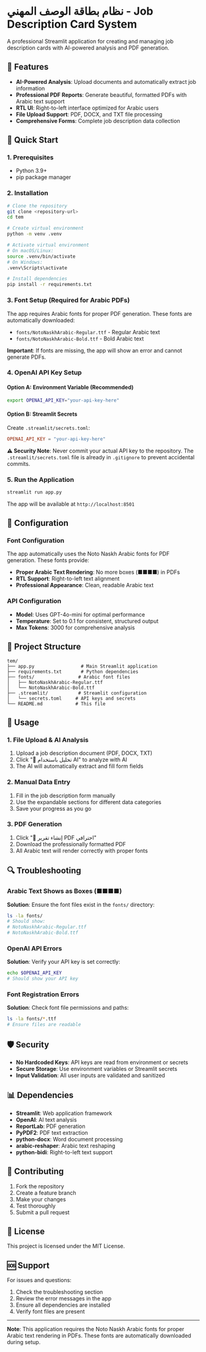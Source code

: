 # نظام بطاقة الوصف المهني - Job Description Card System

A professional Streamlit application for creating and managing job description cards with AI-powered analysis and PDF generation.

## 🌟 Features

- **AI-Powered Analysis**: Upload documents and automatically extract job information
- **Professional PDF Reports**: Generate beautiful, formatted PDFs with Arabic text support
- **RTL UI**: Right-to-left interface optimized for Arabic users
- **File Upload Support**: PDF, DOCX, and TXT file processing
- **Comprehensive Forms**: Complete job description data collection

## 🚀 Quick Start

### 1. Prerequisites

- Python 3.9+
- pip package manager

### 2. Installation

```bash
# Clone the repository
git clone <repository-url>
cd tem

# Create virtual environment
python -m venv .venv

# Activate virtual environment
# On macOS/Linux:
source .venv/bin/activate
# On Windows:
.venv\Scripts\activate

# Install dependencies
pip install -r requirements.txt
```

### 3. Font Setup (Required for Arabic PDFs)

The app requires Arabic fonts for proper PDF generation. These fonts are automatically downloaded:

- `fonts/NotoNaskhArabic-Regular.ttf` - Regular Arabic text
- `fonts/NotoNaskhArabic-Bold.ttf` - Bold Arabic text

**Important**: If fonts are missing, the app will show an error and cannot generate PDFs.

### 4. OpenAI API Key Setup

#### Option A: Environment Variable (Recommended)
```bash
export OPENAI_API_KEY="your-api-key-here"
```

#### Option B: Streamlit Secrets
Create `.streamlit/secrets.toml`:
```toml
OPENAI_API_KEY = "your-api-key-here"
```

**⚠️ Security Note**: Never commit your actual API key to the repository. The `.streamlit/secrets.toml` file is already in `.gitignore` to prevent accidental commits.

### 5. Run the Application

```bash
streamlit run app.py
```

The app will be available at `http://localhost:8501`

## 🔧 Configuration

### Font Configuration

The app automatically uses the Noto Naskh Arabic fonts for PDF generation. These fonts provide:

- **Proper Arabic Text Rendering**: No more boxes (■■■■) in PDFs
- **RTL Support**: Right-to-left text alignment
- **Professional Appearance**: Clean, readable Arabic text

### API Configuration

- **Model**: Uses GPT-4o-mini for optimal performance
- **Temperature**: Set to 0.1 for consistent, structured output
- **Max Tokens**: 3000 for comprehensive analysis

## 📁 Project Structure

```
tem/
├── app.py                 # Main Streamlit application
├── requirements.txt       # Python dependencies
├── fonts/                # Arabic font files
│   ├── NotoNaskhArabic-Regular.ttf
│   └── NotoNaskhArabic-Bold.ttf
├── .streamlit/           # Streamlit configuration
│   └── secrets.toml     # API keys and secrets
└── README.md            # This file
```

## 🎯 Usage

### 1. File Upload & AI Analysis

1. Upload a job description document (PDF, DOCX, TXT)
2. Click "🤖 تحليل باستخدام AI" to analyze with AI
3. The AI will automatically extract and fill form fields

### 2. Manual Data Entry

1. Fill in the job description form manually
2. Use the expandable sections for different data categories
3. Save your progress as you go

### 3. PDF Generation

1. Click "📄 إنشاء تقرير PDF احترافي"
2. Download the professionally formatted PDF
3. All Arabic text will render correctly with proper fonts

## 🔍 Troubleshooting

### Arabic Text Shows as Boxes (■■■■)

**Solution**: Ensure the font files exist in the `fonts/` directory:
```bash
ls -la fonts/
# Should show:
# NotoNaskhArabic-Regular.ttf
# NotoNaskhArabic-Bold.ttf
```

### OpenAI API Errors

**Solution**: Verify your API key is set correctly:
```bash
echo $OPENAI_API_KEY
# Should show your API key
```

### Font Registration Errors

**Solution**: Check font file permissions and paths:
```bash
ls -la fonts/*.ttf
# Ensure files are readable
```

## 🛡️ Security

- **No Hardcoded Keys**: API keys are read from environment or secrets
- **Secure Storage**: Use environment variables or Streamlit secrets
- **Input Validation**: All user inputs are validated and sanitized

## 📊 Dependencies

- **Streamlit**: Web application framework
- **OpenAI**: AI text analysis
- **ReportLab**: PDF generation
- **PyPDF2**: PDF text extraction
- **python-docx**: Word document processing
- **arabic-reshaper**: Arabic text reshaping
- **python-bidi**: Right-to-left text support

## 🤝 Contributing

1. Fork the repository
2. Create a feature branch
3. Make your changes
4. Test thoroughly
5. Submit a pull request

## 📄 License

This project is licensed under the MIT License.

## 🆘 Support

For issues and questions:
1. Check the troubleshooting section
2. Review the error messages in the app
3. Ensure all dependencies are installed
4. Verify font files are present

---

**Note**: This application requires the Noto Naskh Arabic fonts for proper Arabic text rendering in PDFs. These fonts are automatically downloaded during setup.
